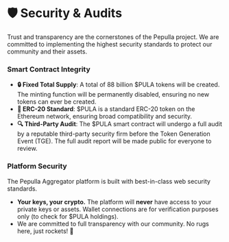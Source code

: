 # 🛡️ Security & Audits

Trust and transparency are the cornerstones of the Pepulla project. We are committed to implementing the highest security standards to protect our community and their assets.

### Smart Contract Integrity

-   **🔒 Fixed Total Supply**: A total of 88 billion $PULA tokens will be created. The minting function will be permanently disabled, ensuring no new tokens can ever be created.
-   **📜 ERC-20 Standard**: $PULA is a standard ERC-20 token on the Ethereum network, ensuring broad compatibility and security.
-   **🔍 Third-Party Audit**: The $PULA smart contract will undergo a full audit by a reputable third-party security firm before the Token Generation Event (TGE). The full audit report will be made public for everyone to review.

### Platform Security

The Pepulla Aggregator platform is built with best-in-class web security standards.

-   **Your keys, your crypto.** The platform will **never** have access to your private keys or assets. Wallet connections are for verification purposes only (to check for $PULA holdings).
-   We are committed to full transparency with our community. No rugs here, just rockets! 🚀
